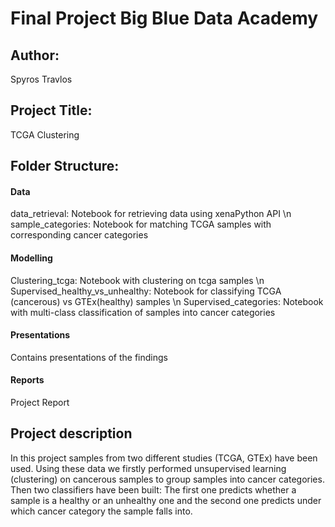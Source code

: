 # Final Project Big Blue Data Academy


## Author:
Spyros Travlos

## Project Title:
TCGA Clustering


## Folder Structure:

#### Data
data_retrieval: Notebook for retrieving data using xenaPython API
 \n sample_categories: Notebook for matching TCGA samples with corresponding cancer categories
#### Modelling
Clustering_tcga: Notebook with clustering on tcga samples \n
Supervised_healthy_vs_unhealthy: Notebook for classifying TCGA (cancerous) vs GTEx(healthy) samples \n
Supervised_categories: Notebook with multi-class classification of samples into cancer categories
#### Presentations
Contains presentations of the findings

#### Reports
Project Report

## Project description

In this project samples from two different studies (TCGA, GTEx) have been used. Using these data we firstly performed unsupervised learning (clustering) on cancerous samples to group samples into cancer categories. Then two classifiers have been built: The first one predicts whether a sample is a healthy or an unhealthy one and the second one predicts under which cancer category the sample falls into.

